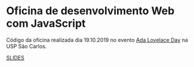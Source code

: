 # Oficina de desenvolvimento Web com JavaScript

Código da oficina realizada dia 19.10.2019 no evento [Ada Lovelace Day](https://www.facebook.com/womenintechwit/photos/gm.1006433763082397/495859771004547/?type=3&theater) na USP São Carlos.


[SLIDES](https://docs.google.com/presentation/d/1YpsjsYoyH4-_16cfyL45wdp2MBHttLGWxBUmfUKKWB4/edit?usp=sharing)
